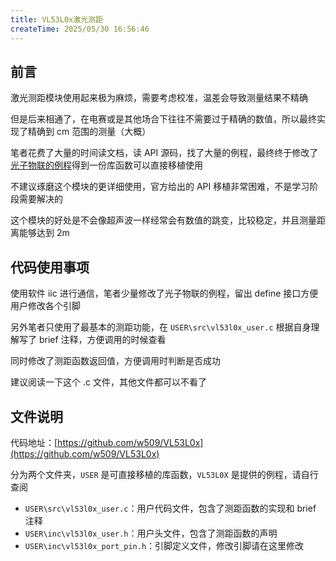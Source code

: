 ```yaml
---
title: VL53L0x激光测距
createTime: 2025/05/30 16:56:46
---
```


## 前言

激光测距模块使用起来极为麻烦，需要考虑校准，温差会导致测量结果不精确

但是后来相通了，在电赛或是其他场合下往往不需要过于精确的数值，所以最终实现了精确到 cm 范围的测量（大概）

笔者花费了大量的时间读文档，读 API 源码，找了大量的例程，最终终于修改了[光子物联的例程](https://www.bilibili.com/video/BV1tB4y1Z7yo)得到一份库函数可以直接移植使用

不建议琢磨这个模块的更详细使用，官方给出的 API 移植非常困难，不是学习阶段需要解决的

这个模块的好处是不会像超声波一样经常会有数值的跳变，比较稳定，并且测量距离能够达到 2m

## 代码使用事项

使用软件 iic 进行通信，笔者少量修改了光子物联的例程，留出 define 接口方便用户修改各个引脚

另外笔者只使用了最基本的测距功能，在 `USER\src\vl53l0x_user.c` 根据自身理解写了 brief 注释，方便调用的时候查看

同时修改了测距函数返回值，方便调用时判断是否成功

建议阅读一下这个 .c 文件，其他文件都可以不看了

## 文件说明

代码地址：[https://github.com/w509/VL53L0x](https://github.com/w509/VL53L0x)

分为两个文件夹，`USER` 是可直接移植的库函数，`VL53L0X` 是提供的例程，请自行查阅

- `USER\src\vl53l0x_user.c`：用户代码文件，包含了测距函数的实现和 brief 注释
- `USER\inc\vl53l0x_user.h`：用户头文件，包含了测距函数的声明
- `USER\inc\vl53l0x_port_pin.h`：引脚定义文件，修改引脚请在这里修改